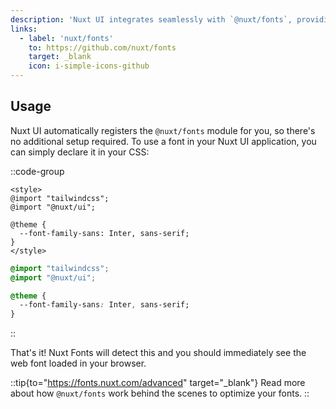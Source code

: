```yaml
---
description: 'Nuxt UI integrates seamlessly with `@nuxt/fonts`, providing plug-and-play font optimization for your Nuxt applications.'
links:
  - label: 'nuxt/fonts'
    to: https://github.com/nuxt/fonts
    target: _blank
    icon: i-simple-icons-github
---
```


## Usage

Nuxt UI automatically registers the `@nuxt/fonts` module for you, so there's no additional setup required. To use a font in your Nuxt UI application, you can simply declare it in your CSS:

::code-group

```vue [app.vue]
<style>
@import "tailwindcss";
@import "@nuxt/ui";

@theme {
  --font-family-sans: Inter, sans-serif;
}
</style>
```

```css [main.css]
@import "tailwindcss";
@import "@nuxt/ui";

@theme {
  --font-family-sans: Inter, sans-serif;
}
```

::

That's it! Nuxt Fonts will detect this and you should immediately see the web font loaded in your browser.

::tip{to="https://fonts.nuxt.com/advanced" target="_blank"}
Read more about how `@nuxt/fonts` work behind the scenes to optimize your fonts.
::
